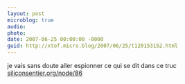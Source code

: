 ```yaml
---
layout: post
microblog: true
audio: 
photo: 
date: 2007-06-25 00:00:00 -0000
guid: http://xtof.micro.blog/2007/06/25/t120153152.html
---
```

je vais sans doute aller espionner ce qui se dit dans ce truc [siliconsentier.org/node/86](http://siliconsentier.org/node/86)
